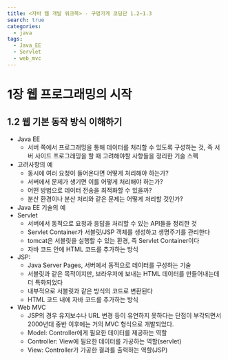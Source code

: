 ```yaml
---
title: <자바 웹 개발 워크북> - 구멍가게 코딩단 1.2~1.3
search: true
categories:
  - java
tags:
  - Java_EE
  - Servlet
  - web_mvc
---
```


# 1장 웹 프로그래밍의 시작
## 1.2 웹 기본 동작 방식 이해하기
- Java EE
  - 서버 쪽에서 프로그래밍을 통해 데이터를 처리할 수 있도록 구성하는 것, 즉 서버 사이드 프로그래밍을 할 때 고려해야할 사항들을 정리한 기술 스펙
- 고려사항의 예
  - 동시에 여러 요청이 들어온다면 어떻게 처리해야 하는가?
  - 서버에서 문제가 생기면 이를 어떻게 처리해야 하는가?
  - 어떤 방법으로 데이터 전송을 최적화할 수 있을까?
  - 분산 환경이나 분산 처리와 같은 문제는 어떻게 처리할 것인가?
- Java EE 기술의 예
- Servlet
  - 서버에서 동적으로 요청과 응답을 처리할 수 있는 API들을 정리한 것
  - Servlet Container가 서블릿/JSP 객체를 생성하고 생명주기를 관리한다
  - tomcat은 서블릿을 실행할 수 있는 환경, 즉 Servlet Container이다
  - 자바 코드 안에 HTML 코드를 추가하는 방식
- JSP:
  - Java Server Pages, 서버에서 동적으로 데이터를 구성하는 기술
  - 서블릿과 같은 목적이지만, 브라우저에 보내는 HTML 데이터를 만들어내는데 더 특화되었다
  - 내부적으로 서블릿과 같은 방식의 코드로 변환된다
  - HTML 코드 내에 자바 코드를 추가하는 방식
- Web MVC
  - JSP의 경우 유지보수나 URL 변경 등이 유연하지 못하다는 단점이 부각되면서 2000년대 중반 이후에는 거의 MVC 형식으로 개발되었다.
  - Model: Controller에게 필요한 데이터를 제공하는 역할
  - Controller: View에 필요한 데이터를 가공하는 역할(servlet)
  - View: Controller가 가공한 결과를 출력하는 역할(JSP)